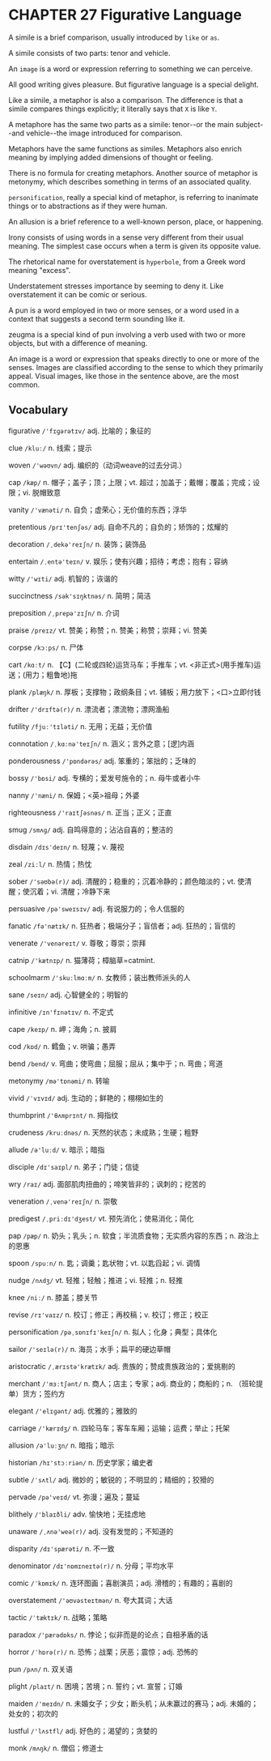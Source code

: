 # CHAPTER 27 Figurative Language

A simile is a brief comparison, usually introduced by `like` or `as`.

A simile consists of two parts: tenor and vehicle.

An `image` is a word or expression referring to something we can perceive.

All good writing gives pleasure. But figurative language is a special delight. 

Like a simile, a metaphor is also a comparison. The difference is that a simile compares things explicitly; it literally says that `X` is like `Y`.

A metaphore has the same two parts as a simile: tenor--or the main subject--and vehicle--the image introduced for comparison.

Metaphors have the same functions as similes. Metaphors also enrich meaning by implying added dimensions of thought or feeling.

There is no formula for creating metaphors. Another source of metaphor is metonymy, which describes something in terms of an associated quality.

`personification`, really a special kind of metaphor, is referring to inanimate things or to abstractions as if they were human.

An allusion is a brief reference to a well-known person, place, or happening.

Irony consists of using words in a sense very different from their usual meaning. The simplest case occurs when a term is given its opposite value.

The rhetorical name for overstatement is `hyperbole`, from a Greek word meaning "excess".

Understatement stresses importance by seeming to deny it. Like overstatement it can be comic or serious.

A pun is a word employed in two or more senses, or a word used in a context that suggests a second term sounding like it.

zeugma is a special kind of pun involving a verb used with two or more objects, but with a difference of meaning.

An image is a word or expression that speaks directly to one or more of the senses. Images are classified according to the sense to which they primarily appeal. Visual images, like those in the sentence above, are the most common.



## Vocabulary

figurative `/'fɪɡərətɪv/` adj. 比喻的；象征的

clue `/kluː/` n. 线索；提示

woven `/'wəʊvn/` adj. 编织的（动词weave的过去分词.）

cap `/kæp/` n. 帽子；盖子；顶；上限；vt. 超过；加盖于；戴帽；覆盖；完成；设限；vi. 脱帽致意

vanity `/'vænəti/` n. 自负；虚荣心；无价值的东西；浮华

pretentious `/prɪ'tenʃəs/` adj. 自命不凡的；自负的；矫饰的；炫耀的

decoration `/ˌdekə'reɪʃn/` n. 装饰；装饰品

entertain `/ˌentə'teɪn/` v. 娱乐；使有兴趣；招待；考虑；抱有；容纳

witty `/'wɪti/` adj. 机智的；诙谐的

succinctness `/sək'sɪŋktnəs/` n. 简明；简洁

preposition `/ˌprepə'zɪʃn/` n. 介词

praise `/preɪz/` vt. 赞美；称赞；n. 赞美；称赞；崇拜；vi. 赞美

corpse `/kɔːps/` n. 尸体

cart `/kɑːt/` n. 【C】(二轮或四轮)运货马车；手推车；vt. <非正式>(用手推车)运送；(用力；粗鲁地)拖

plank `/plæŋk/` n. 厚板；支撑物；政纲条目；vt. 铺板；用力放下；<口>立即付钱

drifter `/'drɪftə(r)/` n. 漂流者；漂流物；漂网渔船

futility `/fjuː'tɪləti/` n. 无用；无益；无价值

connotation `/ˌkɑːnə'teɪʃn/` n. 涵义；言外之意；[逻]内涵

ponderousness `/'pɒndərəs/` adj. 笨重的；笨拙的；乏味的

bossy `/'bɒsi/` adj. 专横的；爱发号施令的；n. 母牛或者小牛

nanny `/'næni/` n. 保姆；<英>祖母；外婆

righteousness `/'raɪtʃəsnəs/` n. 正当；正义；正直

smug `/smʌɡ/` adj. 自鸣得意的；沾沾自喜的；整洁的

disdain `/dɪsˈdeɪn/` n. 轻蔑；v. 蔑视

zeal `/ziːl/` n. 热情；热忱

sober `/'səʊbə(r)/` adj. 清醒的；稳重的；沉着冷静的；颜色暗淡的；vt. 使清醒；使沉着；vi. 清醒；冷静下来

persuasive `/pə'sweɪsɪv/` adj. 有说服力的；令人信服的

fanatic `/fə'nætɪk/` n. 狂热者；极端分子；盲信者；adj. 狂热的；盲信的

venerate `/'venəreɪt/` v. 尊敬；尊崇；崇拜

catnip `/'kætnɪp/` n. 猫薄荷；樟脑草=catmint.

schoolmarm `/'skuːlmɑːm/` n. 女教师；装出教师派头的人

sane `/seɪn/` adj. 心智健全的；明智的

infinitive `/ɪn'fɪnətɪv/` n. 不定式

cape `/keɪp/` n. 岬；海角；n. 披肩

cod `/kɒd/` n. 鳕鱼；v. 哄骗；愚弄

bend `/bend/` v. 弯曲；使弯曲；屈服；屈从；集中于；n. 弯曲；弯道

metonymy `/mə'tɒnəmi/` n. 转喻

vivid `/ˈvɪvɪd/` adj. 生动的；鲜艳的；栩栩如生的

thumbprint `/'θʌmprɪnt/` n. 拇指纹

crudeness `/kruːdnəs/` n. 天然的状态；未成熟；生硬；粗野

allude `/ə'luːd/` v. 暗示；暗指

disciple `/dɪ'saɪpl/` n. 弟子；门徒；信徒

wry `/raɪ/` adj. 面部肌肉扭曲的；啼笑皆非的；讽刺的；挖苦的

veneration `/ˌvenə'reɪʃn/` n. 崇敬

predigest `/ˌpriːdɪ'dʒest/` vt. 预先消化；使易消化；简化

pap `/pæp/` n. 奶头；乳头；n. 软食；半流质食物；无实质内容的东西；n. 政治上的恩惠

spoon `/spuːn/` n. 匙；调羹；匙状物；vt. 以匙舀起；vi. 调情

nudge `/nʌdʒ/` vt. 轻推；轻触；推进；vi. 轻推；n. 轻推

knee `/niː/` n. 膝盖；膝关节

revise `/rɪ'vaɪz/` n. 校订；修正；再校稿；v. 校订；修正；校正

personification `/pəˌsɒnɪfɪ'keɪʃn/` n. 拟人；化身；典型；具体化

sailor `/'seɪlə(r)/` n. 海员；水手；扁平的硬边草帽

aristocratic `/ˌærɪstə'krætɪk/` adj. 贵族的；赞成贵族政治的；爱挑剔的

merchant `/'mɜːtʃənt/` n. 商人；店主；专家；adj. 商业的；商船的；n. （班轮提单）货方；签约方

elegant `/'elɪɡənt/` adj. 优雅的；雅致的

carriage `/'kærɪdʒ/` n. 四轮马车；客车车厢；运输；运费；举止；托架

allusion `/ə'luːʒn/` n. 暗指；暗示

historian `/hɪ'stɔːriən/` n. 历史学家；编史者

subtle `/ˈsʌtl/` adj. 微妙的；敏锐的；不明显的；精细的；狡猾的

pervade `/pə'veɪd/` vt. 弥漫；遍及；蔓延

blithely `/'blaɪðli/` adv. 愉快地；无挂虑地

unaware `/ˌʌnə'weə(r)/` adj. 没有发觉的；不知道的

disparity `/dɪ'spærəti/` n. 不一致

denominator `/dɪ'nɒmɪneɪtə(r)/` n. 分母；平均水平

comic `/ˈkɒmɪk/` n. 连环图画；喜剧演员；adj. 滑稽的；有趣的；喜剧的

overstatement `/'əʊvəsteɪtmən/` n. 夸大其词；大话

tactic `/ˈtæktɪk/` n. 战略；策略

paradox `/'pærədɒks/` n. 悖论；似非而是的论点；自相矛盾的话

horror `/ˈhɒrə(r)/` n. 恐怖；战栗；厌恶；震惊；adj. 恐怖的

pun `/pʌn/` n. 双关语

plight `/plaɪt/` n. 困境；苦境；n. 誓约；vt. 宣誓；订婚

maiden `/'meɪdn/` n. 未婚女子；少女；断头机；从未赢过的赛马；adj. 未婚的；处女的；初次的

lustful `/'lʌstfl/` adj. 好色的；渴望的；贪婪的

monk `/mʌŋk/` n. 僧侣；修道士